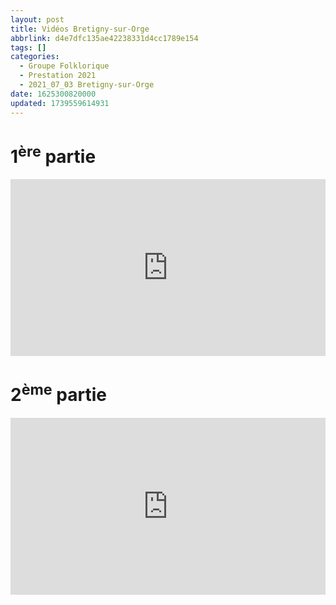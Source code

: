 ```yaml
---
layout: post
title: Vidéos Bretigny-sur-Orge
abbrlink: d4e7dfc135ae42238331d4cc1789e154
tags: []
categories:
  - Groupe Folklorique
  - Prestation 2021
  - 2021_07_03 Bretigny-sur-Orge
date: 1625300820000
updated: 1739559614931
---
```


# 1<sup>ère</sup> partie

<div style="position:relative; padding-bottom:56.25%; height:0; overflow:hidden; max-width:100%; width:100%;">
  <iframe src="https://www.youtube.com/embed/FGrikCb-WCU" 
          style="position:absolute; top:0; left:0; width:100%; height:100%;" 
          frameborder="0" allow="accelerometer; autoplay; encrypted-media; gyroscope; picture-in-picture" 
          allowfullscreen>
  </iframe>
</div>

# 2<sup>ème</sup> partie

<div style="position:relative; padding-bottom:56.25%; height:0; overflow:hidden; max-width:100%; width:100%;">
  <iframe src="https://www.youtube.com/embed/BIc0lngbclM" 
          style="position:absolute; top:0; left:0; width:100%; height:100%;" 
          frameborder="0" allow="accelerometer; autoplay; encrypted-media; gyroscope; picture-in-picture" 
          allowfullscreen>
  </iframe>
</div>
